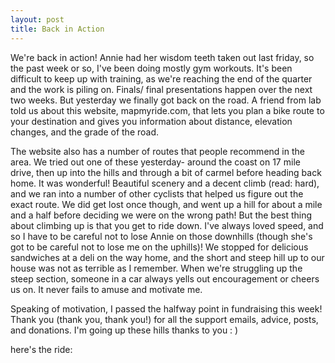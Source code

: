 ```yaml
---
layout: post
title: Back in Action
---
```


We're back in action! Annie had her wisdom teeth taken out last friday, so the past week or so, I've been doing mostly gym workouts. It's been difficult to keep up with training, as we're reaching the end of the quarter and the work is piling on. Finals/ final presentations happen over the next two weeks. But yesterday we finally got back on the road. A friend from lab told us about this website, mapmyride.com, that lets you plan a bike route to your destination and gives you information
about distance, elevation changes, and the grade of the road.  

The website also has a number of routes that people recommend in the area. We tried out one of these yesterday- around the coast on 17 mile drive, then up into the hills and through a bit of carmel before heading back home. It was wonderful! Beautiful scenery and a decent climb (read: hard), and we ran into a number of other cyclists that helped us figure out the exact route. We did get lost once though, and went up a hill for about a mile and a half before deciding we were on the wrong path!
But the best thing about climbing up is that you get to ride down. I've always loved speed, and so I have to be careful not to lose Annie on those downhills (though she's got to be careful not to lose me on the uphills)! We stopped for delicious sandwiches at a deli on the way home, and the short and steep hill up to our house was not as terrible as I remember. When we're struggling up the steep section, someone in a car always yells out encouragement or cheers us on. It never fails to amuse
and motivate me.

Speaking of motivation, I passed the halfway point in fundraising this week! Thank you (thank you, thank you!) for all the support emails, advice, posts, and donations. I'm going up these hills thanks to you : )

here's the ride:

